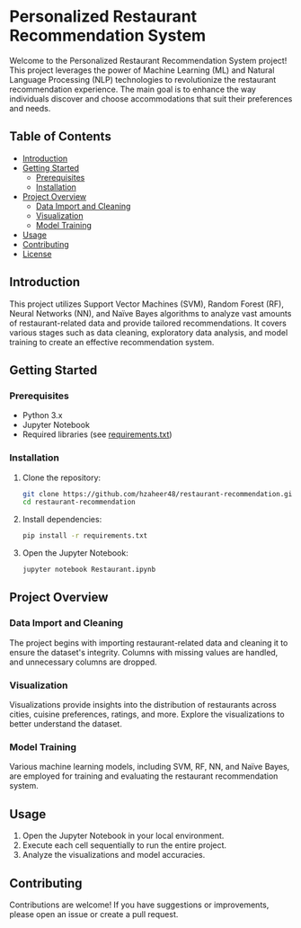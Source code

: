 # Personalized Restaurant Recommendation System

Welcome to the Personalized Restaurant Recommendation System project! This project leverages the power of Machine Learning (ML) and Natural Language Processing (NLP) technologies to revolutionize the restaurant recommendation experience. The main goal is to enhance the way individuals discover and choose accommodations that suit their preferences and needs.

## Table of Contents

- [Introduction](#introduction)
- [Getting Started](#getting-started)
  - [Prerequisites](#prerequisites)
  - [Installation](#installation)
- [Project Overview](#project-overview)
  - [Data Import and Cleaning](#data-import-and-cleaning)
  - [Visualization](#visualization)
  - [Model Training](#model-training)
- [Usage](#usage)
- [Contributing](#contributing)
- [License](#license)

## Introduction

This project utilizes Support Vector Machines (SVM), Random Forest (RF), Neural Networks (NN), and Naïve Bayes algorithms to analyze vast amounts of restaurant-related data and provide tailored recommendations. It covers various stages such as data cleaning, exploratory data analysis, and model training to create an effective recommendation system.

## Getting Started

### Prerequisites

- Python 3.x
- Jupyter Notebook
- Required libraries (see [requirements.txt](requirements.txt))

### Installation

1. Clone the repository:

   ```bash
   git clone https://github.com/hzaheer48/restaurant-recommendation.git
   cd restaurant-recommendation
   ```

2. Install dependencies:

   ```bash
   pip install -r requirements.txt
   ```

3. Open the Jupyter Notebook:

   ```bash
   jupyter notebook Restaurant.ipynb
   ```

## Project Overview

### Data Import and Cleaning

The project begins with importing restaurant-related data and cleaning it to ensure the dataset's integrity. Columns with missing values are handled, and unnecessary columns are dropped.

### Visualization

Visualizations provide insights into the distribution of restaurants across cities, cuisine preferences, ratings, and more. Explore the visualizations to better understand the dataset.

### Model Training

Various machine learning models, including SVM, RF, NN, and Naïve Bayes, are employed for training and evaluating the restaurant recommendation system.

## Usage

1. Open the Jupyter Notebook in your local environment.
2. Execute each cell sequentially to run the entire project.
3. Analyze the visualizations and model accuracies.

## Contributing

Contributions are welcome! If you have suggestions or improvements, please open an issue or create a pull request.
